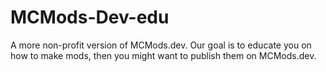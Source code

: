 # MCMods-Dev-edu
A more non-profit version of MCMods.dev. Our goal is to educate you on how to make mods, then you might want to publish them on MCMods.dev.
